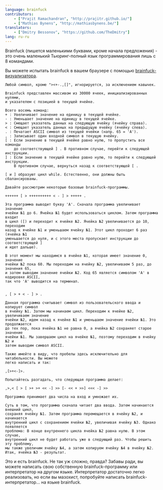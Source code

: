 ```yaml
---
language: brainfuck
contributors:
    - ["Prajit Ramachandran", "http://prajitr.github.io/"]
    - ["Mathias Bynens", "http://mathiasbynens.be/"]
translators:
    - ["Dmitry Bessonov", "https://github.com/TheDmitry"]
lang: ru-ru
---
```


Brainfuck (пишется маленькими буквами, кроме начала предложения) - это очень
маленький Тьюринг-полный язык программирования лишь с 8 командами.

Вы можете испытать brainfuck в вашем браузере с помощью [brainfuck-визуализатора](http://fatiherikli.github.io/brainfuck-visualizer/).

```
Любой символ, кроме "><+-.,[]", игнорируется, за исключением кавычек.

Brainfuck представлен массивом из 30000 ячеек, инициализированных нулями,
и указателем с позицией в текущей ячейке.

Всего восемь команд:
+ : Увеличивает значение на единицу в текущей ячейке.
- : Уменьшает значение на единицу в текущей ячейке.
> : Смещает указатель данных на следующую ячейку (ячейку справа).
< : Смещает указатель данных на предыдущую ячейку (ячейку слева).
. : Печатает ASCII символ из текущей ячейки (напр. 65 = 'A').
, : Записывает один входной символ в текущую ячейку.
[ : Если значение в текущей ячейке равно нулю, то пропустить все команды
    до соответствующей ] . В противном случае, перейти к следующей инструкции.
] : Если значение в текущей ячейке равно нулю, то перейти к следующей инструкции.
    В противном случае, вернуться назад к соответствующей [ .

[ и ] образуют цикл while. Естественно, они должны быть сбалансированы.

Давайте рассмотрим некоторые базовые brainfuck-программы.

++++++ [ > ++++++++++ < - ] > +++++ .

Эта программа выводит букву 'A'. Сначала программа увеличивает значение
ячейки №1 до 6. Ячейка №1 будет использоваться циклом. Затем программа входит
в цикл ([) и переходит к ячейке №2. Ячейка №2 увеличивается до 10, переходим
назад к ячейке №1 и уменьшаем ячейку №1. Этот цикл проходит 6 раз (ячейка №1
уменьшается до нуля, и с этого места пропускает инструкции до соответствующей ]
и идет дальше).

В этот момент мы находимся в ячейке №1, которая имеет значение 0, значение
ячейки №2 пока 60. Мы переходим на ячейку №2, увеличиваем 5 раз, до значения 65,
и затем выводим значение ячейки №2. Код 65 является символом 'A' в кодировке ASCII,
так что 'A' выводится на терминал.


, [ > + < - ] > .

Данная программа считывает символ из пользовательского ввода и копирует символ
в ячейку №1. Затем мы начинаем цикл. Переходим к ячейке №2, увеличиваем значение
ячейки №2, идем назад к ячейке №1 и уменьшаем значение ячейки №1. Это продолжается
до тех пор, пока ячейка №1 не равна 0, а ячейка №2 сохраняет старое значение
ячейки №1. Мы завершаем цикл на ячейке №1, поэтому переходим в ячейку №2 и
затем выводим символ ASCII.

Также имейте в виду, что пробелы здесь исключительно для читабельности. Вы можете
легко написать и так:

,[>+<-]>.

Попытайтесь разгадать, что следующая программа делает:

,>,< [ > [ >+ >+ << -] >> [- << + >>] <<< -] >>

Программа принимает два числа на вход и умножает их.

Суть в том, что программа сначала читает два ввода. Затем начинается внешний цикл,
сохраняя ячейку №1. Затем программа перемещается в ячейку №2, и начинается
внутренний цикл с сохранением ячейки №2, увеличивая ячейку №3. Однако появляется
проблема: В конце внутреннего цикла ячейка №2 равна нулю. В этом случае,
внутренний цикл не будет работать уже в следующий раз. Чтобы решить эту проблему,
мы также увеличим ячейку №4, а затем копируем ячейку №4 в ячейку №2.
Итак, ячейка №3 - результат.
```

Это и есть brainfuck. Не так уж сложно, правда? Забавы ради, вы можете написать
свою собственную brainfuck-программу или интерпретатор на другом языке.
Интерпретатор достаточно легко реализовать, но если вы мазохист, попробуйте
написать brainfuck-интерпретатор... на языке brainfuck.
